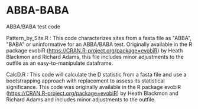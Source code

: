 # ABBA-BABA
ABBA/BABA test code

Pattern_by_Site.R : This code characterizes sites from a fasta file as "ABBA", "BABA" or uninformative for an ABBA/BABA test. Originally available in the R package evobiR (https://CRAN.R-project.org/package=evobiR) by Heath Blackmon and Richard Adams, this file includes minor adjustments to the outfile as an easy-to-manipulate dataframe.

CalcD.R : This code will calculate the D statistic from a fasta file and use a bootstrapping approach with replacement to assess its statistical significance. This code was originally available in the R package evobiR (https://CRAN.R-project.org/package=evobiR) by Heath Blackmon and Richard Adams and includes minor adjustments to the outfile.
